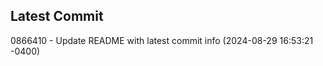 
## Latest Commit
0866410 - Update README with latest commit info (2024-08-29 16:53:21 -0400) <Yunxi-Zhou>
